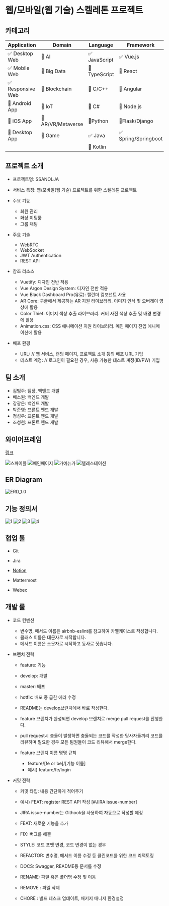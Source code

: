# 웹/모바일(웹 기술) 스켈레톤 프로젝트



## 카테고리

| Application | Domain | Language | Framework |
| ---- | ---- | ---- | ---- |
| :white_check_mark: Desktop Web | :black_square_button: AI | :white_check_mark: JavaScript | :white_check_mark: Vue.js |
| :white_check_mark: Mobile Web | :black_square_button: Big Data | :black_square_button: TypeScript | :black_square_button: React |
| :white_check_mark: Responsive Web | :black_square_button: Blockchain | :black_square_button: C/C++ | :black_square_button: Angular |
| :black_square_button: Android App | :black_square_button: IoT | :black_square_button: C# | :black_square_button: Node.js |
| :black_square_button: iOS App | :black_square_button: AR/VR/Metaverse | 🔲Python | 🔲Flask/Django |
| :black_square_button: Desktop App | :black_square_button: Game | :white_check_mark: Java | :white_check_mark: Spring/Springboot |
| | | :black_square_button: Kotlin | |



## 프로젝트 소개

* 프로젝트명: SSANOLJA



* 서비스 특징: 웹/모바일(웹 기술) 프로젝트를 위한 스켈레톤 프로젝트



* 주요 기능
  - 회원 관리
  - 화상 미팅룸
  - 그룹 채팅
  
  
  
* 주요 기술
  - WebRTC
  - WebSocket
  - JWT Authentication
  - REST API
  
  
  
* 참조 리소스
  * Vuetify: 디자인 전반 적용
  * Vue Argon Design System: 디자인 전반 적용
  * Vue Black Dashboard Pro(유료): 캘린더 컴포넌트 사용
  * AR Core: 구글에서 제공하는 AR 지원 라이브러리. 이미지 인식 및 오버레이 영상에 활용
  * Color Thief: 이미지 색상 추출 라이브러리. 커버 사진 색상 추출 및 배경 변경에 활용
  * Animation.css: CSS 애니메이션 지원 라이브러리. 메인 페이지 진입 애니메이션에 활용
  
  
  
* 배포 환경
  - URL: // 웹 서비스, 랜딩 페이지, 프로젝트 소개 등의 배포 URL 기입
  - 테스트 계정: // 로그인이 필요한 경우, 사용 가능한 테스트 계정(ID/PW) 기입



## 팀 소개
* 김범주: 팀장, 백엔드 개발
* 배소원:  백엔드 개발
* 강광은: 백엔드 개발
* 박준영: 프론트 엔드 개발
* 정성우: 프론트 엔드 개발
* 조성현: 프론트 엔드 개발





## 와이어프레임

[링크](https://www.figma.com/file/QZVKoDuLr3hUQw0IOLP12c/%ED%94%84%EB%A1%9C%ED%86%A0%ED%83%80%EC%9E%851?node-id=0%3A1)

![스파이폴](/uploads/74416e46b58444793c1fecd726fcc683/스파이폴.gif)
![메인페이지](/uploads/8f625a3e17109e80945f038d5a99c67c/메인페이지.gif)
![가예뉴가](/uploads/86493623ec329b7fe3148be24b52231c/가예뉴가.gif)
![텔레스테이션](/uploads/879e143addd53f0f16942510f1c46fd7/텔레스테이션.gif)



## ER Diagram



![ERD_1.0](/uploads/bde2736b8f25c5e8c0ede551fe4aee93/ERD_1.0.png)





## 기능 정의서

![1](/uploads/da8b830fd9bd66d23ce4c51a58e19705/1.png)
![2](/uploads/56c36762481ed8b3f0f0980cfc31b22e/2.png)
![3](/uploads/5408796bca8fffb2a802663842d75ac6/3.png)
![4](/uploads/a9d625ea09c8a0847b151f1e827dbab1/4.png)





## 협업 툴

- Git

- Jira

- [Notion](https://granite-guitar-399.notion.site/SSAnolja-f46693a1c6f04836b9e515b5f61b3724)

- Mattermost

- Webex



## 개발 룰

- 코드 컨벤션
  - 변수명, 메서드 이름은 airbnb-eslint를 참고하여 카멜케이스로 작성합니다.
  - 클래스 이름은 대문자로 시작합니다.
  - 메서드 이름은 소문자로 시작하고 동사로 짓습니다.



- 브랜치 전략

  - feature: 기능
  - develop: 개발
  - master: 배포
  - hotfix: 배포 중 급한 에러 수정

  

  - README는 develop브런치에서 바로 작성한다.
  - feature 브랜치가 완성되면 develop 브랜치로 merge pull request를 진행한다.
  - pull request시 충돌이 발생하면 충돌되는 코드를 작성한 당사자들끼리 코드를 리뷰하며 필요한 경우 모든 팀원들이 코드 리뷰해서 merge한다.
  - feature 브랜치 이름 명명 규칙
    - feature/[fe or be]/[기능 이름]
    - 예시) feature/fe/login

  

- 커밋 전략

  - 커밋 타입: 내용 간단하게 적어주기
  - 예시) FEAT: register REST API 작성 [#JIRA issue-number] 
  - JIRA issue-number는 Githook을 사용하여 자동으로 작성할 예정
  
  
  
  - FEAT: 새로운 기능을 추가
  - FIX: 버그를 해결
  - STYLE: 코드 포맷 변경, 코드 변경이 없는 경우
  - REFACTOR: 변수명, 메서드 이름 수정 등 클린코드를 위한 코드 리팩토링
  - DOCS: Swagger, README등 문서를 수정
  - RENAME: 파일 혹은 폴더명 수정 및 이동
  - REMOVE : 파일 삭제
  - CHORE : 빌드 테스크 업데이트, 패키지 매니저 환경설정
  
